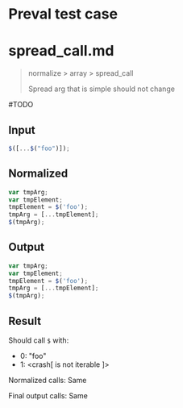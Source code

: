 # Preval test case

# spread_call.md

> normalize > array > spread_call
>
> Spread arg that is simple should not change

#TODO

## Input

`````js filename=intro
$([...$("foo")]);
`````

## Normalized

`````js filename=intro
var tmpArg;
var tmpElement;
tmpElement = $('foo');
tmpArg = [...tmpElement];
$(tmpArg);
`````

## Output

`````js filename=intro
var tmpArg;
var tmpElement;
tmpElement = $('foo');
tmpArg = [...tmpElement];
$(tmpArg);
`````

## Result

Should call `$` with:
 - 0: "foo"
 - 1: <crash[ <ref> is not iterable ]>

Normalized calls: Same

Final output calls: Same
